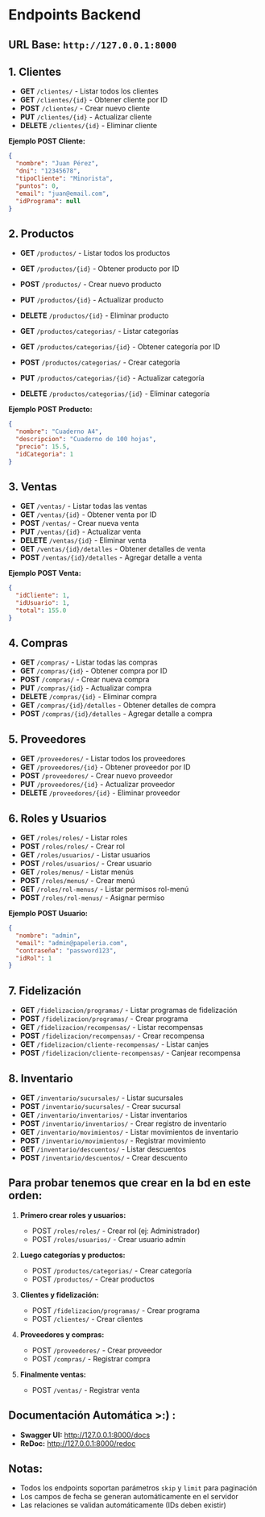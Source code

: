 # Endpoints Backend

## URL Base: `http://127.0.0.1:8000`

## 1. Clientes

- **GET** `/clientes/` - Listar todos los clientes
- **GET** `/clientes/{id}` - Obtener cliente por ID
- **POST** `/clientes/` - Crear nuevo cliente
- **PUT** `/clientes/{id}` - Actualizar cliente
- **DELETE** `/clientes/{id}` - Eliminar cliente

**Ejemplo POST Cliente:**

```json
{
  "nombre": "Juan Pérez",
  "dni": "12345678",
  "tipoCliente": "Minorista",
  "puntos": 0,
  "email": "juan@email.com",
  "idPrograma": null
}
```

## 2. Productos

- **GET** `/productos/` - Listar todos los productos
- **GET** `/productos/{id}` - Obtener producto por ID
- **POST** `/productos/` - Crear nuevo producto
- **PUT** `/productos/{id}` - Actualizar producto
- **DELETE** `/productos/{id}` - Eliminar producto

- **GET** `/productos/categorias/` - Listar categorías
- **GET** `/productos/categorias/{id}` - Obtener categoría por ID
- **POST** `/productos/categorias/` - Crear categoría
- **PUT** `/productos/categorias/{id}` - Actualizar categoría
- **DELETE** `/productos/categorias/{id}` - Eliminar categoría

**Ejemplo POST Producto:**

```json
{
  "nombre": "Cuaderno A4",
  "descripcion": "Cuaderno de 100 hojas",
  "precio": 15.5,
  "idCategoria": 1
}
```

## 3. Ventas

- **GET** `/ventas/` - Listar todas las ventas
- **GET** `/ventas/{id}` - Obtener venta por ID
- **POST** `/ventas/` - Crear nueva venta
- **PUT** `/ventas/{id}` - Actualizar venta
- **DELETE** `/ventas/{id}` - Eliminar venta
- **GET** `/ventas/{id}/detalles` - Obtener detalles de venta
- **POST** `/ventas/{id}/detalles` - Agregar detalle a venta

**Ejemplo POST Venta:**

```json
{
  "idCliente": 1,
  "idUsuario": 1,
  "total": 155.0
}
```

## 4. Compras

- **GET** `/compras/` - Listar todas las compras
- **GET** `/compras/{id}` - Obtener compra por ID
- **POST** `/compras/` - Crear nueva compra
- **PUT** `/compras/{id}` - Actualizar compra
- **DELETE** `/compras/{id}` - Eliminar compra
- **GET** `/compras/{id}/detalles` - Obtener detalles de compra
- **POST** `/compras/{id}/detalles` - Agregar detalle a compra

## 5. Proveedores

- **GET** `/proveedores/` - Listar todos los proveedores
- **GET** `/proveedores/{id}` - Obtener proveedor por ID
- **POST** `/proveedores/` - Crear nuevo proveedor
- **PUT** `/proveedores/{id}` - Actualizar proveedor
- **DELETE** `/proveedores/{id}` - Eliminar proveedor

## 6. Roles y Usuarios

- **GET** `/roles/roles/` - Listar roles
- **POST** `/roles/roles/` - Crear rol
- **GET** `/roles/usuarios/` - Listar usuarios
- **POST** `/roles/usuarios/` - Crear usuario
- **GET** `/roles/menus/` - Listar menús
- **POST** `/roles/menus/` - Crear menú
- **GET** `/roles/rol-menus/` - Listar permisos rol-menú
- **POST** `/roles/rol-menus/` - Asignar permiso

**Ejemplo POST Usuario:**

```json
{
  "nombre": "admin",
  "email": "admin@papeleria.com",
  "contraseña": "password123",
  "idRol": 1
}
```

## 7. Fidelización

- **GET** `/fidelizacion/programas/` - Listar programas de fidelización
- **POST** `/fidelizacion/programas/` - Crear programa
- **GET** `/fidelizacion/recompensas/` - Listar recompensas
- **POST** `/fidelizacion/recompensas/` - Crear recompensa
- **GET** `/fidelizacion/cliente-recompensas/` - Listar canjes
- **POST** `/fidelizacion/cliente-recompensas/` - Canjear recompensa

## 8. Inventario

- **GET** `/inventario/sucursales/` - Listar sucursales
- **POST** `/inventario/sucursales/` - Crear sucursal
- **GET** `/inventario/inventarios/` - Listar inventarios
- **POST** `/inventario/inventarios/` - Crear registro de inventario
- **GET** `/inventario/movimientos/` - Listar movimientos de inventario
- **POST** `/inventario/movimientos/` - Registrar movimiento
- **GET** `/inventario/descuentos/` - Listar descuentos
- **POST** `/inventario/descuentos/` - Crear descuento

## Para probar tenemos que crear en la bd en este orden:

1. **Primero crear roles y usuarios:**

   - POST `/roles/roles/` - Crear rol (ej: Administrador)
   - POST `/roles/usuarios/` - Crear usuario admin

2. **Luego categorías y productos:**

   - POST `/productos/categorias/` - Crear categoría
   - POST `/productos/` - Crear productos

3. **Clientes y fidelización:**

   - POST `/fidelizacion/programas/` - Crear programa
   - POST `/clientes/` - Crear clientes

4. **Proveedores y compras:**

   - POST `/proveedores/` - Crear proveedor
   - POST `/compras/` - Registrar compra

5. **Finalmente ventas:**
   - POST `/ventas/` - Registrar venta

## Documentación Automática >:) :

- **Swagger UI:** http://127.0.0.1:8000/docs
- **ReDoc:** http://127.0.0.1:8000/redoc

## Notas:

- Todos los endpoints soportan parámetros `skip` y `limit` para paginación
- Los campos de fecha se generan automáticamente en el servidor
- Las relaciones se validan automáticamente (IDs deben existir)
